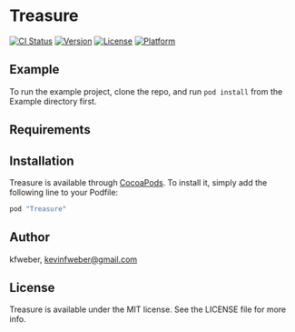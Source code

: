 # Treasure

[![CI Status](http://img.shields.io/travis/kfweber/Treasure.svg?style=flat)](https://travis-ci.org/kfweber/Treasure)
[![Version](https://img.shields.io/cocoapods/v/Treasure.svg?style=flat)](http://cocoapods.org/pods/Treasure)
[![License](https://img.shields.io/cocoapods/l/Treasure.svg?style=flat)](http://cocoapods.org/pods/Treasure)
[![Platform](https://img.shields.io/cocoapods/p/Treasure.svg?style=flat)](http://cocoapods.org/pods/Treasure)

## Example

To run the example project, clone the repo, and run `pod install` from the Example directory first.

## Requirements

## Installation

Treasure is available through [CocoaPods](http://cocoapods.org). To install
it, simply add the following line to your Podfile:

```ruby
pod "Treasure"
```

## Author

kfweber, kevinfweber@gmail.com

## License

Treasure is available under the MIT license. See the LICENSE file for more info.

